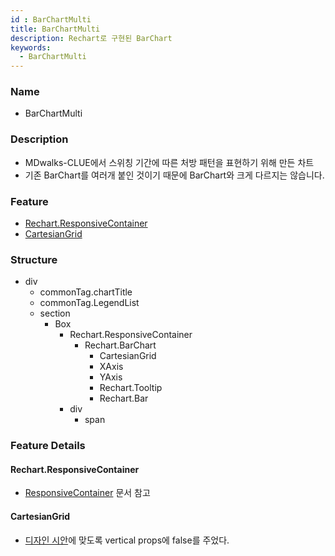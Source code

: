 ```yaml
---
id : BarChartMulti
title: BarChartMulti
description: Rechart로 구현된 BarChart
keywords:
  - BarChartMulti
---
```


### Name
* BarChartMulti

### Description
* MDwalks-CLUE에서 스위칭 기간에 따른 처방 패턴을 표현하기 위해 만든 차트
* 기존 BarChart를 여러개 붙인 것이기 때문에 BarChart와 크게 다르지는 않습니다.

### Feature
  - [Rechart.ResponsiveContainer](#Rechart.ResponsiveContainer)
  - [CartesianGrid](#CartesianGrid)

### Structure
  - div
    - commonTag.chartTitle
    - commonTag.LegendList
    - section
      - Box
        - Rechart.ResponsiveContainer
          - Rechart.BarChart
            - CartesianGrid
            - XAxis
            - YAxis
            - Rechart.Tooltip
            - Rechart.Bar
        - div
          - span

### Feature Details

#### Rechart.ResponsiveContainer
- [ResponsiveContainer](https://recharts.org/en-US/api/ResponsiveContainer) 문서 참고

#### CartesianGrid
- [디자인 시안](https://zpl.io/2pGzZ7E)에 맞도록 vertical props에 false를 주었다.
